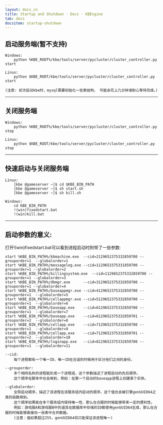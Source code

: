```yaml
---
layout: docs_cn
title: Startup and Shutdown · Docs · KBEngine
tab: docs
docsitem: startup-shutdown
---
```


启动服务端(暂不支持)
-------------------

	Windows:
		python %KBE_ROOT%/kbe/tools/server/pycluster/cluster_controller.py start

	Linux:
		python $KBE_ROOT/kbe/tools/server/pycluster/cluster_controller.py start

	(注意: 初次启动kbe时，mysql需要初始化一些表结构， 可能会花上几分钟请耐心等待完成。)


- - -



关闭服务端
-------------------

	Windows:
		python %KBE_ROOT%/kbe/tools/server/pycluster/cluster_controller.py stop

	Linux:
		python $KBE_ROOT/kbe/tools/server/pycluster/cluster_controller.py stop


- - -


快速启动与关闭服务端
-------------------

	Linux:
		[kbe @gameserver ~]$ cd $KBE_BIN_PATH
		[kbe @gameserver ~]$ sh start.sh
		[kbe @gameserver ~]$ sh kill.sh

	Windows:
		cd KBE_BIN_PATH
		!(win)fixedstart.bat
		!(win)kill.bat


- - -



启动参数的意义:
-------------------

打开!(win)fixedstart.bat可以看到进程启动时附带了一些参数:

	start %KBE_BIN_PATH%/kbmachine.exe	--cid=2129652375332859700 --grouporder=1  --globalorder=1
	start %KBE_BIN_PATH%/messagelog.exe	--cid=1129653375331859700 --grouporder=1 --globalorder=2
	start %KBE_BIN_PATH%/billingsystem.exe	--cid=1129652375332859700 --grouporder=1 --globalorder=3
	start %KBE_BIN_PATH%/dbmgr.exe		--cid=3129652375332859700 --grouporder=1 --globalorder=4
	start %KBE_BIN_PATH%/baseappmgr.exe	--cid=4129652375332859700 --grouporder=1  --globalorder=5
	start %KBE_BIN_PATH%/cellappmgr.exe	--cid=5129652375332859700 --grouporder=1  --globalorder=6
	start %KBE_BIN_PATH%/baseapp.exe	--cid=6129652375332859700 --grouporder=1  --globalorder=7
	start %KBE_BIN_PATH%/baseapp.exe	--cid=6129652375332859701 --grouporder=2  --globalorder=8
	start %KBE_BIN_PATH%/cellapp.exe	--cid=7129652375332859700 --grouporder=1  --globalorder=9
	start %KBE_BIN_PATH%/cellapp.exe	--cid=7129652375332859701 --grouporder=2  --globalorder=10
	start %KBE_BIN_PATH%/loginapp.exe	--cid=8129652375332859700 --grouporder=1  --globalorder=11

	--cid:
		每个进程都有一个唯一ID，唯一ID在合适的时候用于区分他们之间的身份。

	--grouporder:
		多个相同名称的进程能形成一个进程组，这个参数描述了进程启动的先后顺序。
		这个顺序在脚本中也会用到，例如：在第一个启动的baseapp进程上创建某个实体。

	--globalorder:
		全局启动顺序，描述了该进程在该服务组内启动的顺序，这个值也会被引擎genUUID64之类的函数用到。
		这个顺序如果能在多个服务组内保持唯一性，那么在合服的时候能够带来一定的便利性。
		例如：游戏服A和游戏服B中的道具在数据库中存储的ID都使用genUUID64生成，那么在合服的时候能够直接向一张表中合并数据。
		(注意：值如果超过255，genUUID64将只能保证该进程唯一)
